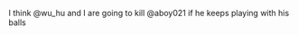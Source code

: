 <!--
id: 206300761
link: http://kevinisom.info/post/206300761/i-think-wu-hu-and-i-are-going-to-kill-aboy021-if
slug: i-think-wu-hu-and-i-are-going-to-kill-aboy021-if
date: Wed Oct 07 2009 14:23:38 GMT+1300 (NZDT)
raw: {"blog_name":"kevinisom","id":206300761,"post_url":"http://kevinisom.info/post/206300761/i-think-wu-hu-and-i-are-going-to-kill-aboy021-if","slug":"i-think-wu-hu-and-i-are-going-to-kill-aboy021-if","type":"text","date":"2009-10-07 01:23:38 GMT","timestamp":1254878618,"state":"published","format":"html","reblog_key":"VAs6FUMR","tags":[],"short_url":"http://tmblr.co/Zw68YyCI_PP","highlighted":[],"feed_item":"http://twitter.com/kev_nz/statuses/4670510100","from_feed_id":"650289","note_count":0,"title":null,"body":"<p>I think @wu_hu and I are going to kill @aboy021 if he keeps playing with his balls</p>"}
publish: 2009-10-07
tags: 
title: null
-->


I think @wu\_hu and I are going to kill @aboy021 if he keeps playing
with his balls


